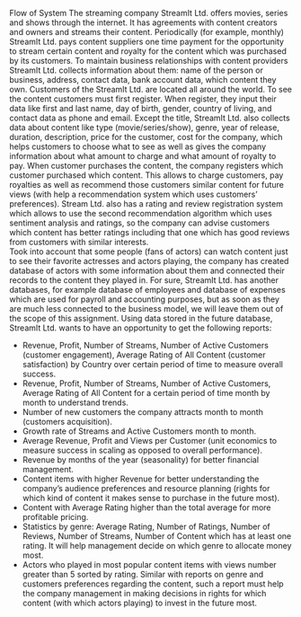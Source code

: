 Flow of System
The streaming company StreamIt Ltd. offers movies, series and shows through the internet. 
It has agreements with content creators and owners and streams their content. Periodically (for example, monthly) StreamIt Ltd. pays content suppliers one time payment for the opportunity to stream certain content and royalty for the content which was purchased by its customers. To maintain business relationships with content providers StreamIt Ltd. collects information about them: name of the person or business, address, contact data, bank account data, which content they own. 
Customers of the StreamIt Ltd. are located all around the world. To see the content customers must first register. When register, they input their data like first and last name, day of birth, gender, country of living, and contact data as phone and email. 
Except the title, StreamIt Ltd. also collects data about content like type (movie/series/show), genre, year of release, duration, description, price for the customer, cost for the company, which helps customers to choose what to see as well as gives the company information about what amount to charge and what amount of royalty to pay.
When customer purchases the content, the company registers which customer purchased which content. This allows to charge customers, pay royalties as well as recommend those customers similar content for future views (with help a recommendation system which uses customers’ preferences).
Stream Ltd. also has a rating and review registration system which allows to use the second recommendation algorithm which uses sentiment analysis and ratings, so the company can advise customers which content has better ratings including that one which has good reviews from customers with similar interests.  
Took into account that some people (fans of actors) can watch content just to see their favorite actresses and actors playing, the company has created database of actors with some information about them and connected their records to the content they played in. 
For sure, StreamIt Ltd. has another databases, for example database of employees and database of expenses which are used for payroll and accounting purposes, but as soon as they are much less connected to the business model, we will leave them out of the scope of this assignment.
Using data stored in the future database, StreamIt Ltd. wants to have an opportunity to get the following reports:
- Revenue, Profit, Number of Streams, Number of Active Customers (customer engagement), Average Rating of All Content (customer satisfaction) by Country over certain period of time to measure overall success.
-  Revenue, Profit, Number of Streams, Number of Active Customers, Average Rating of All Content for a certain period of time month by month to understand trends.
- Number of new customers the company attracts month to month (customers acquisition).
- Growth rate of Streams and Active Customers month to month.
- Average Revenue, Profit and Views per Customer (unit economics to measure success in scaling as opposed to overall performance).
- Revenue by months of the year (seasonality) for better financial management.
- Content items with higher Revenue for better understanding the company’s audience preferences and resource planning (rights for which kind of content it makes sense to purchase in the future most).
- Content with Average Rating higher than the total average for more profitable pricing. 
- Statistics by genre: Average Rating, Number of Ratings, Number of Reviews, Number of Streams, Number of Content which has at least one rating. It will help management decide on which genre to allocate money most.
- Actors who played in most popular content items with views number greater than 5 sorted by rating. Similar with reports on genre and customers preferences regarding the content, such a report must help the company management in making decisions in rights for which content (with which actors playing) to invest in the future most.
 
